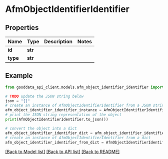 # AfmObjectIdentifierIdentifier


## Properties

Name | Type | Description | Notes
------------ | ------------- | ------------- | -------------
**id** | **str** |  | 
**type** | **str** |  | 

## Example

```python
from gooddata_api_client.models.afm_object_identifier_identifier import AfmObjectIdentifierIdentifier

# TODO update the JSON string below
json = "{}"
# create an instance of AfmObjectIdentifierIdentifier from a JSON string
afm_object_identifier_identifier_instance = AfmObjectIdentifierIdentifier.from_json(json)
# print the JSON string representation of the object
print(AfmObjectIdentifierIdentifier.to_json())

# convert the object into a dict
afm_object_identifier_identifier_dict = afm_object_identifier_identifier_instance.to_dict()
# create an instance of AfmObjectIdentifierIdentifier from a dict
afm_object_identifier_identifier_from_dict = AfmObjectIdentifierIdentifier.from_dict(afm_object_identifier_identifier_dict)
```
[[Back to Model list]](../README.md#documentation-for-models) [[Back to API list]](../README.md#documentation-for-api-endpoints) [[Back to README]](../README.md)


